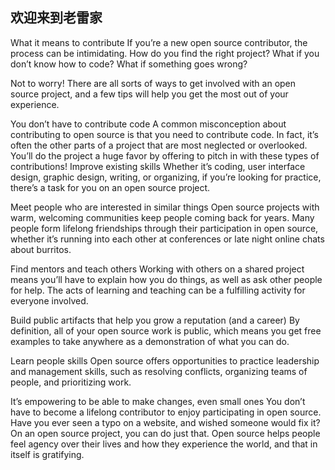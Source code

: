 ## 欢迎来到老雷家

What it means to contribute
If you’re a new open source contributor, the process can be intimidating. How do you find the right project? What if you don’t know how to code? What if something goes wrong?

Not to worry! There are all sorts of ways to get involved with an open source project, and a few tips will help you get the most out of your experience.

You don’t have to contribute code
A common misconception about contributing to open source is that you need to contribute code. In fact, it’s often the other parts of a project that are most neglected or overlooked. You’ll do the project a huge favor by offering to pitch in with these types of contributions!
Improve existing skills
Whether it’s coding, user interface design, graphic design, writing, or organizing, if you’re looking for practice, there’s a task for you on an open source project.

Meet people who are interested in similar things
Open source projects with warm, welcoming communities keep people coming back for years. Many people form lifelong friendships through their participation in open source, whether it’s running into each other at conferences or late night online chats about burritos.

Find mentors and teach others
Working with others on a shared project means you’ll have to explain how you do things, as well as ask other people for help. The acts of learning and teaching can be a fulfilling activity for everyone involved.

Build public artifacts that help you grow a reputation (and a career)
By definition, all of your open source work is public, which means you get free examples to take anywhere as a demonstration of what you can do.

Learn people skills
Open source offers opportunities to practice leadership and management skills, such as resolving conflicts, organizing teams of people, and prioritizing work.

It’s empowering to be able to make changes, even small ones
You don’t have to become a lifelong contributor to enjoy participating in open source. Have you ever seen a typo on a website, and wished someone would fix it? On an open source project, you can do just that. Open source helps people feel agency over their lives and how they experience the world, and that in itself is gratifying.
